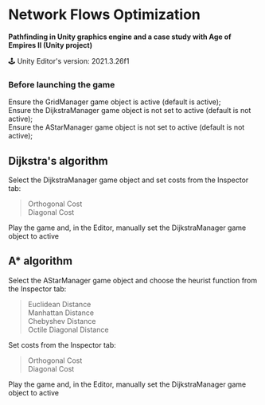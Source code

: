 # Network Flows Optimization
**Pathfinding in Unity graphics engine and a case study with Age of Empires II (Unity project)**

🕹️ Unity Editor's version: 2021.3.26f1

### Before launching the game

Ensure the GridManager game object is active (default is active); \
Ensure the DijkstraManager game object is not set to active (default is not active); \
Ensure the AStarManager game object is not set to active (default is not active);

## Dijkstra's algorithm

Select the DijkstraManager game object and set costs from the Inspector tab: 
 > Orthogonal Cost \
 > Diagonal Cost 

Play the game and, in the Editor, manually set the DijkstraManager game object to active

## A* algorithm

Select the AStarManager game object and choose the heurist function from the Inspector tab:

 > Euclidean Distance \
 > Manhattan Distance \
 > Chebyshev Distance \
 > Octile Diagonal Distance

Set costs from the Inspector tab: 
 > Orthogonal Cost \
 > Diagonal Cost 

Play the game and, in the Editor, manually set the DijkstraManager game object to active

